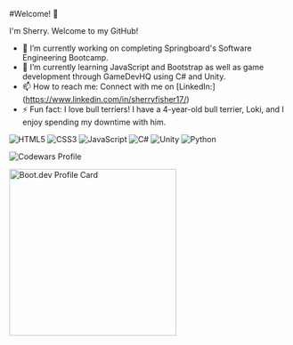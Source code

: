 #Welcome! 👋

I'm Sherry. Welcome to my GitHub! 

- 🔭 I’m currently working on completing Springboard's Software Engineering Bootcamp. 
- 🌱 I’m currently learning JavaScript and Bootstrap as well as game development through GameDevHQ using C# and Unity. 
- 📫 How to reach me: Connect with me on [LinkedIn:] (https://www.linkedin.com/in/sherryfisher17/)
- ⚡ Fun fact: I love bull terriers! I have a 4-year-old bull terrier, Loki, and I enjoy spending my downtime with him.
  
![HTML5](https://img.shields.io/badge/html5-%23E34F26.svg?style=for-the-badge&logo=html5&logoColor=white)
![CSS3](https://img.shields.io/badge/css3-%231572B6.svg?style=for-the-badge&logo=css3&logoColor=white)
![JavaScript](https://img.shields.io/badge/javascript-%23323330.svg?style=for-the-badge&logo=javascript&logoColor=%23F7DF1E)
![C#](https://img.shields.io/badge/c%23-%23239120.svg?style=for-the-badge&logo=csharp&logoColor=white)
![Unity](https://img.shields.io/badge/unity-%23000000.svg?style=for-the-badge&logo=unity&logoColor=white)
![Python](https://img.shields.io/badge/python-3670A0?style=for-the-badge&logo=python&logoColor=ffdd54)
<div>

<p><img src="https://www.codewars.com/users/SurfMonkey17/badges/small" alt="Codewars Profile" </p>
<p><img src="https://api.boot.dev/v1/users/public/47c7e358-2bb7-4c79-a888-2d5ba26e1f99/thumbnail" width="300px" alt="Boot.dev Profile Card" >
</p>
</div>
